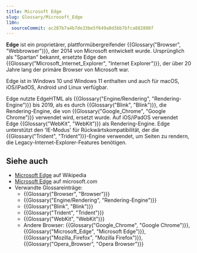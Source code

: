```yaml
---
title: Microsoft Edge
slug: Glossary/Microsoft_Edge
l10n:
  sourceCommit: ac287b7a4b7de33be5f649a0d3bb7bfca882808f
---
```


**Edge** ist ein proprietärer, plattformübergreifender {{Glossary("Browser", "Webbrowser")}}, der 2014 von Microsoft entwickelt wurde. Ursprünglich als "Spartan" bekannt, ersetzte Edge den {{Glossary("Microsoft_Internet_Explorer", "Internet Explorer")}}, der über 20 Jahre lang der primäre Browser von Microsoft war.

Edge ist in Windows 10 und Windows 11 enthalten und auch für macOS, iOS/iPadOS, Android und Linux verfügbar.

Edge nutzte EdgeHTML als {{Glossary("Engine/Rendering", "Rendering-Engine")}} bis 2019, als es durch {{Glossary("Blink", "Blink")}}, die Rendering-Engine, die von {{Glossary("Google_Chrome", "Google Chrome")}} verwendet wird, ersetzt wurde. Auf iOS/iPadOS verwendet Edge {{Glossary("WebKit", "WebKit")}} als Rendering-Engine. Edge unterstützt den 'IE-Modus' für Rückwärtskompatibilität, der die {{Glossary("Trident", "Trident")}}-Engine verwendet, um Seiten zu rendern, die Legacy-Internet-Explorer-Features benötigen.

## Siehe auch

- [Microsoft Edge](https://en.wikipedia.org/wiki/Microsoft_Edge) auf Wikipedia
- [Microsoft Edge](https://www.microsoft.com/en-us/edge) auf microsoft.com
- Verwandte Glossareinträge:
  - {{Glossary("Browser", "Browser")}}
  - {{Glossary("Engine/Rendering", "Rendering-Engine")}}
  - {{Glossary("Blink", "Blink")}}
  - {{Glossary("Trident", "Trident")}}
  - {{Glossary("WebKit", "WebKit")}}
  - Andere Browser: {{Glossary("Google_Chrome", "Google Chrome")}}, {{Glossary("Microsoft_Edge", "Microsoft Edge")}}, {{Glossary("Mozilla_Firefox", "Mozilla Firefox")}}, {{Glossary("Opera_Browser", "Opera Browser")}}
